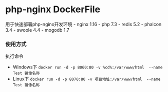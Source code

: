 # php-nginx DockerFile
用于快速部署php-nginx开发环境
    - nginx 1.16
    - php 7.3
        - redis 5.2
        - phalcon 3.4
        - swoole 4.4
        - mogodb 1.7
### 使用方式    
执行命令 
- Windows下 `docker run -d -p 8060:80 -v %cd%:/var/www/html  --name  Test 镜像名称`  
- Linux下 `docker run -d -p 8070:80 -v 项目地址:/var/www/html  --name  Test 镜像名称`  
    
